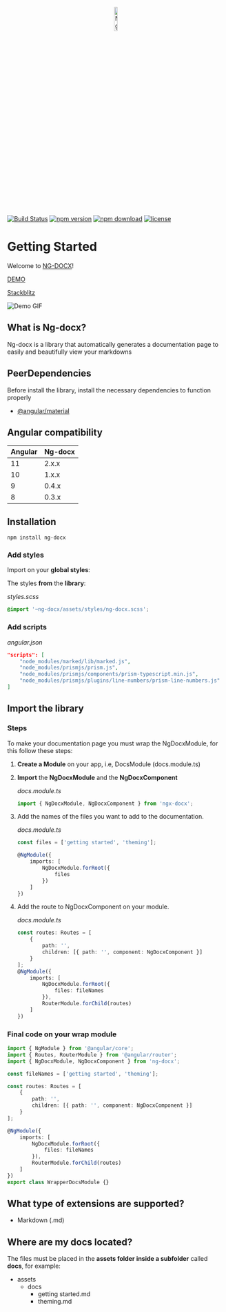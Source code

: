 <p align="center">
    <img  alt="Ng-Docx Logo"src="https://raw.githubusercontent.com/CarlosTenorio/ng-docx/master/projects/ng-docx-sandbox/src/assets/images/NG_DOCX_icon.png"  width="12%">
</p>

[![Build Status](https://travis-ci.com/CarlosTenorio/ng-docx.svg?branch=master)](https://travis-ci.com/CarlosTenorio/ng-docx)
[![npm version](https://img.shields.io/npm/v/ng-docx?style=flat)](https://www.npmjs.com/package/ng-docx)
[![npm download](https://img.shields.io/npm/dm/ng-docx)](https://www.npmjs.com/package/ng-docx)
[![license](https://img.shields.io/npm/l/ng-docx)](https://www.npmjs.com/package/ng-docx)

# Getting Started

Welcome to [NG-DOCX](https://carlostenorio.github.io/ng-docx/home)!

[DEMO](https://carlostenorio.github.io/ng-docx/docs)

[Stackblitz](https://stackblitz.com/edit/ng-docx-demo)

![Demo GIF](https://raw.githubusercontent.com/CarlosTenorio/ng-docx/master/projects/ng-docx-sandbox/src/assets/images/promo_gif.gif)

## What is Ng-docx?

Ng-docx is a library that automatically generates a documentation page to easily and beautifully view your markdowns

## PeerDependencies

Before install the library, install the necessary dependencies to function properly

-   [@angular/material](https://www.npmjs.com/package/@angular/material)

## Angular compatibility

| Angular | Ng-docx |
| ------- | ------- |
| 11      | 2.x.x   |
| 10      | 1.x.x   |
| 9       | 0.4.x   |
| 8       | 0.3.x   |

## Installation

```
npm install ng-docx
```

### Add styles

Import on your **global styles**:

The styles **from** the **library**:

_styles.scss_

```css
@import '~ng-docx/assets/styles/ng-docx.scss';
```

### Add scripts

_angular.json_

```json
"scripts": [
    "node_modules/marked/lib/marked.js",
    "node_modules/prismjs/prism.js",
    "node_modules/prismjs/components/prism-typescript.min.js",
    "node_modules/prismjs/plugins/line-numbers/prism-line-numbers.js"
]
```

## Import the library

### Steps

To make your documentation page you must wrap the NgDocxModule, for this follow these steps:

1. **Create a Module** on your app, i.e, DocsModule (docs.module.ts)
2. **Import** the **NgDocxModule** and the **NgDocxComponent**

    _docs.module.ts_

    ```typescript
    import { NgDocxModule, NgDocxComponent } from 'ngx-docx';
    ```

3. Add the names of the files you want to add to the documentation.

    _docs.module.ts_

    ```typescript
    const files = ['getting started', 'theming'];

    @NgModule({
        imports: [
            NgDocxModule.forRoot({
                files
            })
        ]
    })
    ```

4. Add the route to NgDocxComponent on your module.

    _docs.module.ts_

    ```typescript
    const routes: Routes = [
        {
            path: '',
            children: [{ path: '', component: NgDocxComponent }]
        }
    ];
    @NgModule({
        imports: [
            NgDocxModule.forRoot({
                files: fileNames
            }),
            RouterModule.forChild(routes)
        ]
    })
    ```

### Final code on your wrap module

```typescript
import { NgModule } from '@angular/core';
import { Routes, RouterModule } from '@angular/router';
import { NgDocxModule, NgDocxComponent } from 'ng-docx';

const fileNames = ['getting started', 'theming'];

const routes: Routes = [
    {
        path: '',
        children: [{ path: '', component: NgDocxComponent }]
    }
];

@NgModule({
    imports: [
        NgDocxModule.forRoot({
            files: fileNames
        }),
        RouterModule.forChild(routes)
    ]
})
export class WrapperDocsModule {}
```

## What type of extensions are supported?

-   Markdown (.md)

## Where are my docs located?

The files must be placed in the **assets folder** **inside a subfolder** called **docs**, for example:

-   assets
    -   docs
        -   getting started.md
        -   theming.md
